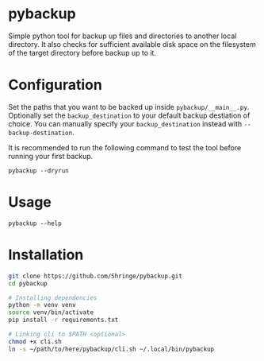 
# pybackup
Simple python tool for backup up files and directories to another local directory. It also checks for sufficient available disk space on the filesystem of the target directory before backup up to it. 

# Configuration
Set the paths that you want to be backed up inside `pybackup/__main__.py`. Optionally set the `backup_destination` to your default backup destiation of choice. You can manually specify your `backup_destination` instead with `--backup-destination`. 

It is recommended to run the following command to test the tool before running your first backup.
```
pybackup --dryrun
```

# Usage
```
pybackup --help
```

# Installation
```bash
git clone https://github.com/Shringe/pybackup.git
cd pybackup

# Installing dependencies
python -m venv venv
source venv/bin/activate
pip install -r requirements.txt

# Linking cli to $PATH <optional>
chmod +x cli.sh
ln -s ~/path/to/here/pybackup/cli.sh ~/.local/bin/pybackup
```
